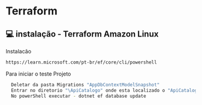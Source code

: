 # Terraform 

## :computer: instalação - Terraform Amazon Linux

Instalacão
```bash
https://learn.microsoft.com/pt-br/ef/core/cli/powershell
```


Para iniciar o teste Projeto

```bash
  Deletar da pasta Migrations "AppDbContextModelSnapshot"
  Entrar no diretorio "\ApiCatalogo" onde esta localizado o "ApiCatalogo.csproj"
  No powerShell executar - dotnet ef database update
```
